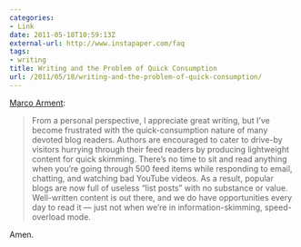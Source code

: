 ```yaml
---
categories:
- Link
date: 2011-05-18T10:59:13Z
external-url: http://www.instapaper.com/faq
tags:
- writing
title: Writing and the Problem of Quick Consumption
url: /2011/05/18/writing-and-the-problem-of-quick-consumption/
---
```


[Marco Arment](http://www.instapaper.com/faq):

> From a personal perspective, I appreciate great writing, but I’ve become frustrated with the quick-consumption nature of many devoted blog readers. Authors are encouraged to cater to drive-by visitors hurrying through their feed readers by producing lightweight content for quick skimming. There’s no time to sit and read anything when you’re going through 500 feed items while responding to email, chatting, and watching bad YouTube videos. As a result, popular blogs are now full of useless “list posts” with no substance or value. Well-written content is out there, and we do have opportunities every day to read it — just not when we’re in information-skimming, speed-overload mode.

Amen.
